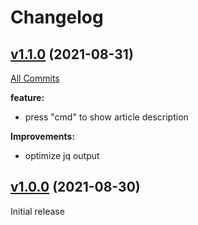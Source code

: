 # Changelog

## [v1.1.0](https://github.com/gi8lino/workflow-search-wikijs) (2021-08-31)

[All Commits](https://github.com/gi8lino/workflow-search-wikijs/compare/v1.0.0...v1.1.0)

**feature:**

- press "cmd" to show article description

**Improvements:**

- optimize jq output

## [v1.0.0](https://github.com/gi8lino/workflow-search-wikijs) (2021-08-30)

Initial release

